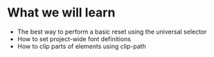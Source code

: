 # What we will learn

- The best way to perform a basic reset using the universal selector
- How to set project-wide font definitions
- How to clip parts of elements using clip-path
